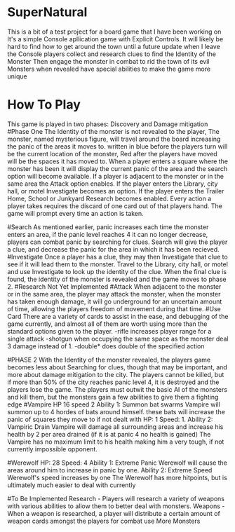 # SuperNatural
 This is a bit of a test project for a board game that I have been working on
 It's a simple Console apllication game with Explicit Controls.
 It will likely be hard to find how to get around the town until a future update when I leave the Console
 players collect and research clues to find the Identity of the Monster
 Then engage the monster in combat to rid the town of its evil
 Monsters when revealed have special abilities to make the game more unique
# How To Play
This game is played in two phases: Discovery and Damage mitigation
#Phase One
The Identity of the monster is not revealed to the player, The monster, named mysterious figure, will travel around the board increasing
the panic of the areas it moves to. written in blue before the players turn will be the current location of the monster, Red after the players
have moved will be the spaces it has moved to. When a player enters a square where the monster has been it will display the current panic
of the area and the search option will become available. If a player is adjacent to the monster or in the same area the Attack option enables.
If the player enters the Library, city hall, or motel Investigate becomes an option. If the player enters the Trailer Home, School or Junkyard
Research becomes enabled. Every action a player takes requires the discard of one card out of that players hand. The game will prompt every time an
action is taken.

#Search
As mentioned earlier, panic increases each time the monster enters an area, if the panic level reaches 4 it can no longer decrease, players
can combat panic by searching for clues. Search will give the player a clue, and decrease the panic for the area in which it has been recieved.
#Investigate
Once a player has a clue, they may then Investigate that clue to see if it will lead them to the monster. Travel to the Library, city hall, or motel
and use Investigate to look up the identity of the clue. When the final clue is found, the identity of the monster is revealed and the game moves to phase
2.
#Research Not Yet Implemented
#Attack
When adjacent to the monster or in the same area, the player may attack the monster, when the monster has taken enough damage, it will go
underground for an uncertain amount of time, allowing the players freedom of movement during that time.
#Use Card
There are a variety of cards to assist in the ease, and debugging of the game currently, and almost all of them are worth using more than the
standard options given to the player.
	-rifle increases player range for a single attack
	-shotgun when occupying the same space as the monster deal 3 damage instead of 1.
	-double* does double of the specified action

#PHASE 2
With the Identity of the monster revealed, the players game becomes less about Searching for clues, though that may be important, and more
about damage mitigation to the city. The players cannot be killed, but if more than 50% of the city reaches panic level 4, it is destroyed and
the players lose the game. The players must outwit the basic AI of the monsters and kill them, but the monsters gain a few abilities to give them a fighting
edge
#Vampire
HP 16
speed 2
Ability 1: Summon bat swarms
	Vampire will summon up to 4 hordes of bats around himself. these bats will increase the panic of squares they move to if not dealt with
HP: 1 Speed: 1.
Ability 2: Vampiric Drain
	Vampire will damage all surrounding areas and increase his health by 2 per area drained (if it is at panic 4 no health is gained)
The Vampire has no maximum limit to his health making him a very tough, if not currently impossible opponent.

#Werewolf
HP: 28
Speed: 4
Ability 1: Extreme Panic
	Werewolf will cause the areas around him to increase in panic by one.
Ability 2: Extreme Speed
	Werewolf's speed increases by one
The Werewolf has more hitpoints, but is ultimately much easier to deal with currently

#To Be Implemented
Research - 
	Players will research a variety of weapons with various abilities to allow them to better deal with monsters.
Weapons - 
	When a weapon is researched, a player will distribute a certain amount of weapon cards amongst the players for combat use
More Monsters
	